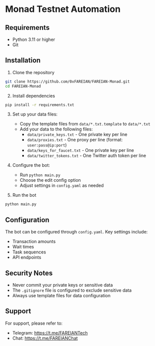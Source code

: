 # Monad Testnet Automation

## Requirements
- Python 3.11 or higher
- Git

## Installation

1. Clone the repository
```bash
git clone https://github.com/0xFAREIAN/FAREIAN-Monad.git
cd FAREIAN-Monad
```

2. Install dependencies
```bash
pip install -r requirements.txt
```

3. Set up your data files:
   - Copy the template files from `data/*.txt.template` to `data/*.txt`
   - Add your data to the following files:
     - `data/private_keys.txt` - One private key per line
     - `data/proxies.txt` - One proxy per line (format: `user:pass@ip:port`)
     - `data/keys_for_faucet.txt` - One private key per line
     - `data/twitter_tokens.txt` - One Twitter auth token per line

4. Configure the bot:
   - Run `python main.py`
   - Choose the edit config option
   - Adjust settings in `config.yaml` as needed

5. Run the bot
```bash
python main.py
```

## Configuration

The bot can be configured through `config.yaml`. Key settings include:
- Transaction amounts
- Wait times
- Task sequences
- API endpoints

## Security Notes

- Never commit your private keys or sensitive data
- The `.gitignore` file is configured to exclude sensitive data
- Always use template files for data configuration

## Support

For support, please refer to:
- Telegram: https://t.me/FAREIANTech
- Chat: https://t.me/FAREIANChat

